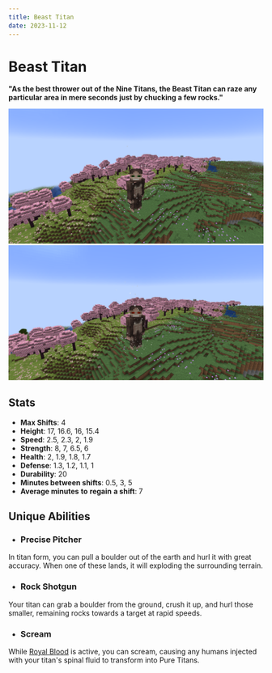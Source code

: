 ```yaml
---
title: Beast Titan
date: 2023-11-12
---
```


# Beast Titan
**"As the best thrower out of the Nine Titans, the Beast Titan can raze any particular area in mere seconds just by chucking a few rocks."**

![The Beast Titan in a Cherry Blossom biome](../images/beast_titan_full.png)
![The Beast Titan with Royal Blood active in a Cherry Blossom biome](../images/beast_titan_rb_full.png)

## Stats
* __Max Shifts__: 4
* __Height__: 17, 16.6, 16, 15.4
* __Speed__: 2.5, 2.3, 2, 1.9
* __Strength__: 8, 7, 6.5, 6
* __Health__: 2, 1.9, 1.8, 1.7
* __Defense__: 1.3, 1.2, 1.1, 1
* __Durability__: 20
* __Minutes between shifts__: 0.5, 3, 5
* __Average minutes__ __to__ __regain__ __a shift__: 7

## Unique Abilities
* ### Precise Pitcher
In titan form, you can pull a boulder out of the earth and hurl it with great accuracy. When one of these lands, it will exploding the surrounding terrain.
* ### Rock Shotgun
Your titan can grab a boulder from the ground, crush it up, and hurl those smaller, remaining rocks towards a target at rapid speeds.
* ### Scream
While [Royal Blood](../misc/royal_blood.md) is active, you can scream, causing any humans injected with your titan's spinal fluid to transform into Pure Titans.